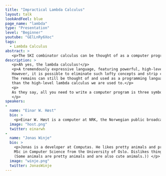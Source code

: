 ```yaml
---
title: "Impractical Lambda Calculus"
layout: talk
lookAndFeel: blue
page_name: "lambda"
type: "Presentation"
level: "Beginner"
youtube: "GElLnRy6Xoc"
tags: 
  - Lambda Calculus
abstract: >
   <p>The SKI combinator calculus can be thought of as a computer programming language, though it is not convenient for writing software. In this talk we’ll use it for live-coding.</p>
description: >
   <p>Ah yes, the lambda calculus!</p> 
   <p>A tremendously expressive language, featuring powerful, high-level concepts such as abstraction! 
   However, it is possible to eliminate such lofty concepts and strip computation down to its bare essentials. 
   The remains can still be thought of and used as a programming language, albeit one that is somewhat more impractical 
   than the high-level lambda calculus we are used to.</p>
   <p>
   As they say, all you need to write a computer program is three symbols and the truth.
   </p>
speakers:
-
  name: "Einar W. Høst"
  bio: >
    <p>Einar W. Høst is a computer at NRK, the Norwegian public broadcaster. His heretic views include thinking before programming and making drawings to understand things better. This arrogant mindset no doubt stems from the idle years spent obtaining a PhD in Computer Science from the University of Oslo.</p>
  image: "host.png"
  twitter: einarwh
-
  name: "Jonas Winje"
  bio: >
    <p>Jonas is a developer at Computas. He likes pretty animals and programming languages, and has an 
    MSc in Computer Science from the University of Oslo. Dislikes things. (Also likes cute animals. 
    (Some animals are pretty animals and are also cute animals.)) </p>
  image: "winje.png"
  twitter: JonasWinje
---
```


